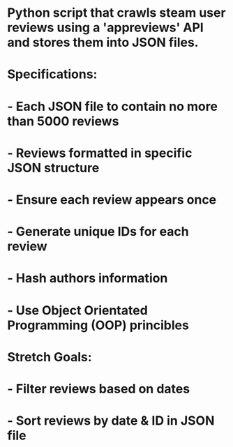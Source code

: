 # Python script that crawls steam user reviews using a 'appreviews' API and stores them into JSON files. 
# 
# Specifications:
# - Each JSON file to contain no more than 5000 reviews
# - Reviews formatted in specific JSON structure 
# - Ensure each review appears once 
# - Generate unique IDs for each review
# - Hash authors information
# - Use Object Orientated Programming (OOP) princibles 

# Stretch Goals:
# - Filter reviews based on dates
# - Sort reviews by date & ID in JSON file